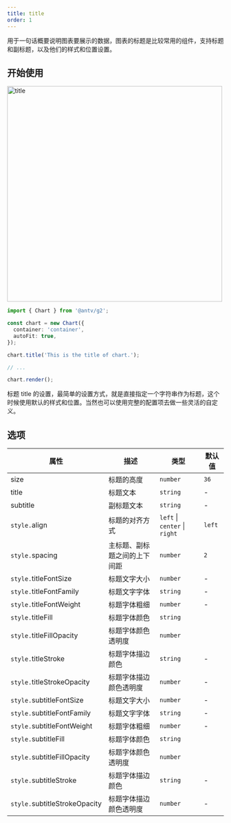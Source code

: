 ```yaml
---
title: title
order: 1
---
```


用于一句话概要说明图表要展示的数据，图表的标题是比较常用的组件，支持标题和副标题，以及他们的样式和位置设置。

## 开始使用

<img alt="title" src="https://mass-office.alipay.com/huamei_qa8qxu/afts/img/A*Nmu-Tp-OpvEAAAAAAAAAAAAADmJ7AQ/original" width="500" />

```ts
import { Chart } from '@antv/g2';

const chart = new Chart({
  container: 'container',
  autoFit: true,
});

chart.title('This is the title of chart.');

// ...

chart.render();
```

标题 title 的设置，最简单的设置方式，就是直接指定一个字符串作为标题，这个时候使用默认的样式和位置。当然也可以使用完整的配置项去做一些灵活的自定义。

## 选项

| 属性                          | 描述                         | 类型                          | 默认值 |
| ----------------------------- | ---------------------------- | ----------------------------- | ------ |
| size                          | 标题的高度                   | `number`                      | `36`   |
| title                         | 标题文本                     | `string`                      | -      |
| subtitle                      | 副标题文本                   | `string`                      | -      |
| `style.`align                 | 标题的对齐方式               | `left` \| `center` \| `right` | `left` |
| `style.`spacing               | 主标题、副标题之间的上下间距 | `number`                      | `2`    |
| `style.`titleFontSize         | 标题文字大小                 | `number`                      | -      |
| `style.`titleFontFamily       | 标题文字字体                 | `string`                      | -      |
| `style.`titleFontWeight       | 标题字体粗细                 | `number`                      | -      |
| `style.`titleFill             | 标题字体颜色                 | `string`                      |
| `style.`titleFillOpacity      | 标题字体颜色透明度           | `number`                      |
| `style.`titleStroke           | 标题字体描边颜色             | `string`                      | -      |
| `style.`titleStrokeOpacity    | 标题字体描边颜色透明度       | `number`                      | -      |
| `style.`subtitleFontSize      | 标题文字大小                 | `number`                      | -      |
| `style.`subtitleFontFamily    | 标题文字字体                 | `string`                      | -      |
| `style.`subtitleFontWeight    | 标题字体粗细                 | `number`                      | -      |
| `style.`subtitleFill          | 标题字体颜色                 | `string`                      |
| `style.`subtitleFillOpacity   | 标题字体颜色透明度           | `number`                      |
| `style.`subtitleStroke        | 标题字体描边颜色             | `string`                      | -      |
| `style.`subtitleStrokeOpacity | 标题字体描边颜色透明度       | `number`                      | -      |

